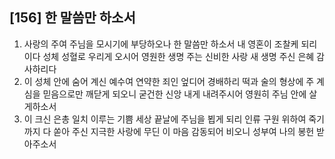 ## [156] 한 말씀만 하소서

1) 사랑의 주여 주님을 모시기에 부당하오나 한 말씀만 하소서 내 영혼이 조찰케 되리이다 성체 성혈로 우리게 오시어 영원한 생명 주는 신비한 사랑 새 생명 주신 은혜 감사하리다   
2) 이 성체 안에 숨어 계신 예수여 연약한 죄인 엎디어 경배하리 떡과 술의 형상에 주 계심을 믿음으로만 깨닫게 되오니 굳건한 신앙 내게 내려주시어 영원히 주님 안에 살게하소서  
3) 이 크신 은총 일치 이루는 기쁨 세상 끝날에 주님을 뵙게 되리 인류 구원 위하여 죽기까지 다 쏟아 주신 지극한 사랑에 무딘 이 마음 감동되어 비오니 성부여 나의 봉헌 받아주소서
